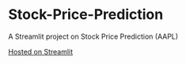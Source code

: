 # Stock-Price-Prediction
A Streamlit project on Stock Price Prediction (AAPL)

[Hosted on Streamlit](https://share.streamlit.io/anushkarthik05/stock-price-prediction/main/myapp.py)

